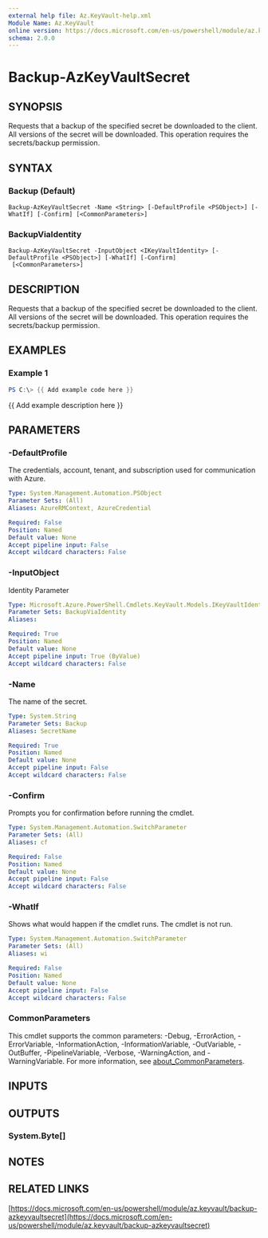 ```yaml
---
external help file: Az.KeyVault-help.xml
Module Name: Az.KeyVault
online version: https://docs.microsoft.com/en-us/powershell/module/az.keyvault/backup-azkeyvaultsecret
schema: 2.0.0
---
```


# Backup-AzKeyVaultSecret

## SYNOPSIS
Requests that a backup of the specified secret be downloaded to the client.
All versions of the secret will be downloaded.
This operation requires the secrets/backup permission.

## SYNTAX

### Backup (Default)
```
Backup-AzKeyVaultSecret -Name <String> [-DefaultProfile <PSObject>] [-WhatIf] [-Confirm] [<CommonParameters>]
```

### BackupViaIdentity
```
Backup-AzKeyVaultSecret -InputObject <IKeyVaultIdentity> [-DefaultProfile <PSObject>] [-WhatIf] [-Confirm]
 [<CommonParameters>]
```

## DESCRIPTION
Requests that a backup of the specified secret be downloaded to the client.
All versions of the secret will be downloaded.
This operation requires the secrets/backup permission.

## EXAMPLES

### Example 1
```powershell
PS C:\> {{ Add example code here }}
```

{{ Add example description here }}

## PARAMETERS

### -DefaultProfile
The credentials, account, tenant, and subscription used for communication with Azure.

```yaml
Type: System.Management.Automation.PSObject
Parameter Sets: (All)
Aliases: AzureRMContext, AzureCredential

Required: False
Position: Named
Default value: None
Accept pipeline input: False
Accept wildcard characters: False
```

### -InputObject
Identity Parameter

```yaml
Type: Microsoft.Azure.PowerShell.Cmdlets.KeyVault.Models.IKeyVaultIdentity
Parameter Sets: BackupViaIdentity
Aliases:

Required: True
Position: Named
Default value: None
Accept pipeline input: True (ByValue)
Accept wildcard characters: False
```

### -Name
The name of the secret.

```yaml
Type: System.String
Parameter Sets: Backup
Aliases: SecretName

Required: True
Position: Named
Default value: None
Accept pipeline input: False
Accept wildcard characters: False
```

### -Confirm
Prompts you for confirmation before running the cmdlet.

```yaml
Type: System.Management.Automation.SwitchParameter
Parameter Sets: (All)
Aliases: cf

Required: False
Position: Named
Default value: None
Accept pipeline input: False
Accept wildcard characters: False
```

### -WhatIf
Shows what would happen if the cmdlet runs.
The cmdlet is not run.

```yaml
Type: System.Management.Automation.SwitchParameter
Parameter Sets: (All)
Aliases: wi

Required: False
Position: Named
Default value: None
Accept pipeline input: False
Accept wildcard characters: False
```

### CommonParameters
This cmdlet supports the common parameters: -Debug, -ErrorAction, -ErrorVariable, -InformationAction, -InformationVariable, -OutVariable, -OutBuffer, -PipelineVariable, -Verbose, -WarningAction, and -WarningVariable. For more information, see [about_CommonParameters](http://go.microsoft.com/fwlink/?LinkID=113216).

## INPUTS

## OUTPUTS

### System.Byte[]
## NOTES

## RELATED LINKS

[https://docs.microsoft.com/en-us/powershell/module/az.keyvault/backup-azkeyvaultsecret](https://docs.microsoft.com/en-us/powershell/module/az.keyvault/backup-azkeyvaultsecret)

